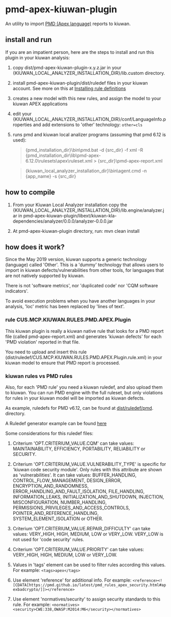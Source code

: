# pmd-apex-kiuwan-plugin
An utility to import [PMD (Apex language)](https://pmd.github.io/latest/pmd_rules_apex.html) reports to kiuwan.

## install and run
If you are an impatient person, here are the steps to install and run this plugin in your kiuwan analysis:
1. copy dist/pmd-apex-kiuwan-plugin-x.y.z.jar in your {KIUWAN\_LOCAL\_ANALYZER\_INSTALLATION\_DIR}/lib.custom directory.

1. install pmd-apex-kiuwan-plugin/dist/ruledef files in your kiuwan account. See more on this at [Installing rule definitions](https://www.kiuwan.com/docs/display/K5/Installing+rule+definitions+created+with+Kiuwan+Rule+Developer)

1. creates a new model with this new rules, and assign the model to your kiuwan APEX applications

1. edit your {KIUWAN\_LOCAL\_ANALYZER\_INSTALLATION\_DIR}/conf/LanguageInfo.properties and add extensions to 'other' technology: ``other=cls``

1. runs pmd and kiuwan local analizer programs (assuming that pmd 6.12 is used):

	> {pmd\_installation\_dir}\\bin\\pmd.bat -d {src\_dir} -f xml -R {pmd\_installation\_dir\\lib\\pmd-apex-6.12.0\\rulesets\\apex\\ruleset.xml > {src_dir}\pmd-apex-report.xml
	
	> {kiuwan\_local\_analyzer\_installation\_dir}\\bin\\agent.cmd -n {app\_name} -s {src\_dir}



## how to compile
1. From your Kiuwan Local Analyzer installation copy the {KIUWAN\_LOCAL\_ANALYZER\_INSTALLATION\_DIR}/lib.engine/analyzer.jar in pmd-apex-kiuwan-plugin/libext/kiuwan-kla-dependencies/analyzer/0.0.0/analyzer-0.0.0.jar

1. At pmd-apex-kiuwan-plugin directory, run: 
	mvn clean install


## how does it work?
Since the May 2019 version, kiuwan supports a generic technology (language) called 'Other'.
This is a 'dummy' technology that allows users to import in kiuwan defects/vulnerabilities from other tools, for languages that are not natively supported by kiuwan.

There is not 'software metrics', nor 'duplicated code' nor 'CQM software indicators'.

To avoid execution problems when you have another languages in your analysis, 'loc' metric has been replaced by 'lines of text'.


### rule CUS.MCP.KIUWAN.RULES.PMD.APEX.Plugin
This kiuwan plugin is really a kiuwan native rule that looks for a PMD report file (called pmd-apex-report.xml) and generates 'kiuwan defects' for each 'PMD violation' reported in that file.

You need to upload and insert this rule (dist/ruledef/CUS.MCP.KIUWAN.RULES.PMD.APEX.Plugin.rule.xml) in your kiuwan model to ensure that PMD report is processed.

### kiuwan rules vs PMD rules
Also, for each 'PMD rule' you need a kiuwan ruledef, and also upload them to kiuwan.
You can run PMD engine with the full ruleset, but only violations for rules in your kiuwan model will be imported as kiuwan defects.

As example, ruledefs for PMD v6.12, can be found at [dist/ruledef/pmd](dist/ruledef/pmd). directory.

A Ruledef generator example can be found [here](src/main/java/mcp/kiuwan/rules/pmd/apex/RulesetGenerator.java)

Some considerations for this ruledef files:

1. Criterium 'OPT.CRITERIUM_VALUE.CQM' can take values: MAINTAINABILITY, EFFICIENCY, PORTABILITY, RELIABILITY or SECURITY.

1. Criterium 'OPT.CRITERIUM\_VALUE.VULNERABILITY\_TYPE' is specific for 'kiuwan code security module'. Only rules with this attribute are shown as 'vulnerabilities'. It can take values: BUFFER\_HANDLING, CONTROL\_FLOW\_MANAGEMENT, DESIGN\_ERROR, ENCRYPTION\_AND\_RANDOMNESS, ERROR\_HANDLING\_AND\_FAULT\_ISOLATION, FILE\_HANDLING, INFORMATION\_LEAKS, INITIALIZATION\_AND\_SHUTDOWN, INJECTION, MISCONFIGURATION, NUMBER\_HANDLING, PERMISSIONS\_PRIVILEGES\_AND\_ACCESS\_CONTROLS, POINTER\_AND\_REFERENCE\_HANDLING, SYSTEM\_ELEMENT\_ISOLATION or OTHER.

1. Criterium 'OPT.CRITERIUM\_VALUE.REPAIR\_DIFFICULTY' can take values: VERY\_HIGH, HIGH, MEDIUM, LOW or VERY\_LOW. VERY\_LOW is not used for 'code security' rules.

1. Criterium 'OPT.CRITERIUM\_VALUE.PRIORITY' can take values: VERY\_HIGH, HIGH, MEDIUM, LOW or VERY\_LOW.

1. Values in 'tags' element can be used to filter rules according this values. For example: ``<tags>apex</tags>``

1. Use element 'reference' for additional info. For example: ``<reference><![CDATA[https://pmd.github.io/latest/pmd_rules_apex_security.html#apexbadcrypto/]]></reference>``

1. Use element 'normatives/security' to assign security standards to this rule. For example: ``<normatives><security>CWE:338,OWASP:M2014:M6</security></normatives>``


